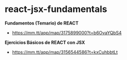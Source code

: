 # react-jsx-fundamentals

**Fundamentos (Temario) de REACT**
- <https://mm.tt/app/map/3175899000?t=b6OvaYQbS4>

**Ejercicios Básicos de REACT con JSX**
- <https://mm.tt/app/map/3156544586?t=kxCuhbbtLt>
